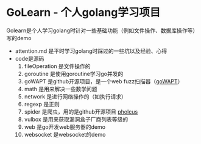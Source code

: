 # GoLearn - 个人golang学习项目

Golearn是个人学习golang时针对一些基础功能（例如文件操作、数据库操作等）写的demo

* attention.md 是平时学习golang时踩过的一些坑以及经验、心得
* code是源码
    1. fileOperation 是文件操作的
    2. goroutine 是使用goroutine学习go并发的
    3. goWAPT 是github开源项目，是一个web fuzz扫描器（[goWAPT](https://github.com/dzonerzy/goWAPT)）
    4. math 是用来解决一些数学问题
    5. network 是进行网络操作的（如执行请求）
    6. regexp 是正则
    7. spider 是爬虫，用的是github开源项目 [pholcus](https://github.com/henrylee2cn/pholcus/)
    8. vulbox 是用来获取漏洞盒子厂商列表等级的
    9. web 是go开发web服务器的demo
    10. websocket 是websocket的demo

